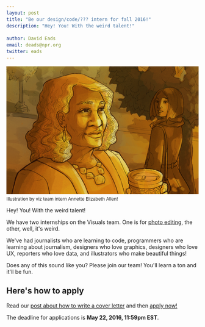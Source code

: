 ```yaml
---
layout: post
title: "Be our design/code/??? intern for fall 2016!"
description: "Hey! You! With the weird talent!"

author: David Eads
email: deads@npr.org
twitter: eads
---
```

![Increasingly, we're finding more ways to celebrate women older than 50.](/img/posts/summer2016.png)<small>Illustration by viz team intern Annette Elizabeth Allen!</small>

Hey! You! With the weird talent!

We have two internships on the Visuals team. One is for [photo editing](/2016/04/08/fall-photo-internship.html), the other, well, it's weird.

We've had journalists who are learning to code, programmers who are learning about journalism, designers who love graphics, designers who love UX, reporters who love data, and illustrators who make beautiful things!

Does any of this sound like you? Please join our team! You'll learn a ton and it'll be fun.

## Here's how to apply

Read our [post about how to write a cover letter](/2015/10/14/how-to-apply.html) and then [apply now!](https://interns-npr.icims.com/jobs/2757/fall-2016%3a-news-apps/job)

The deadline for applications is **May 22, 2016, 11:59pm EST**.
